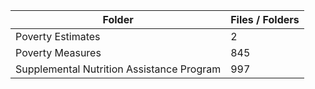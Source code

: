 | Folder                                    |   Files / Folders |
|-------------------------------------------|-------------------|
| Poverty Estimates                         |                 2 |
| Poverty Measures                          |               845 |
| Supplemental Nutrition Assistance Program |               997 |